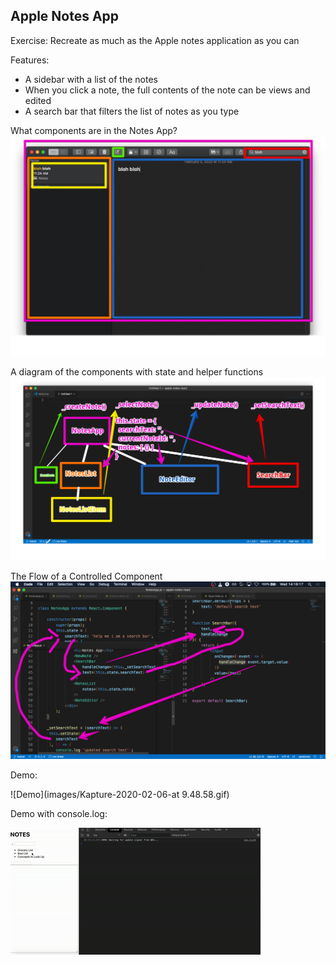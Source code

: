 ## Apple Notes App 

Exercise: Recreate as much as the Apple notes application as you can 

Features:
- A sidebar with a list of the notes 
- When you click a note, the full contents of the note can be views and edited 
- A search bar that filters the list of notes as you type

What components are in the Notes App?
![React Notes App UI Diagram](images/react-notes-app-ui-diagram.png)


A diagram of the components with state and helper functions 
![Notes App Diagram with State and Helper Function](images/notes-app-diagram-with-state-and-helper-functions.png)

The Flow of a Controlled Component 
![Flow on Controlled Component](images/flow-of-controlled-component.png)


Demo:

![Demo](images/Kapture-2020-02-06-at 9.48.58.gif)

Demo with console.log:

![Demo with console.log](images/Kapture-2020-02-06-at-9.54.51.gif)